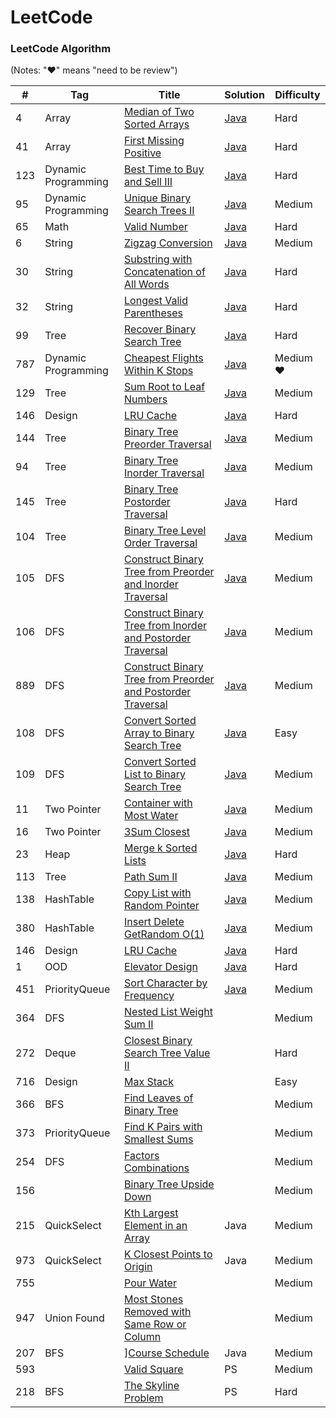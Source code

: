 LeetCode
========

### LeetCode Algorithm

(Notes: "&hearts;" means "need to be review")

| # | Tag | Title | Solution | Difficulty |
|---| ----- | -------- | ---------- | --- |
|4|Array|[Median of Two Sorted Arrays](https://leetcode.com/problems/median-of-two-sorted-arrays/)|[Java](./Algorithms/median-of-two-sorted-arrays)|Hard|
|41|Array|[First Missing Positive](https://leetcode.com/problems/first-missing-positive/)|[Java](./Algorithms/first-missing-positive)|Hard|
|123|Dynamic Programming|[Best Time to Buy and Sell III](https://leetcode.com/problems/best-time-to-buy-and-sell-stock-iii/)|[Java](./Algorithms/best-time-to-buy-and-sell)|Hard|
|95|Dynamic Programming|[Unique Binary Search Trees II](https://leetcode.com/problems/unique-binary-search-trees-ii/)|[Java](./Algorithms/unique-binary-search-trees-ii)|Medium|
|65|Math|[Valid Number](https://leetcode.com/problems/valid-number/)|[Java](./Algorithms/valid-number)|Hard|
|6|String|[Zigzag Conversion](https://leetcode.com/problems/zigzag-conversion/)|[Java](./Algorithms/zigzag-conversion)|Medium|
|30|String|[Substring with Concatenation of All Words](https://leetcode.com/problems/substring-with-concatenation-of-all-words/)|[Java](./Algorithms/substring-with-concatenation-of-all-words)|Hard|
|32|String|[Longest Valid Parentheses](https://leetcode.com/problems/longest-valid-parentheses/)|[Java](./Algorithms/longest-valid-parentheses)|Hard|
|99|Tree|[Recover Binary Search Tree](https://leetcode.com/problems/recover-binary-search-tree/)|[Java](./Algorithms/recover-binary-search-tree)|Hard|
|787|Dynamic Programming|[Cheapest Flights Within K Stops](https://leetcode.com/problems/cheapest-flights-within-k-stops/)|[Java](./Algorithms/cheapest-flights-within-k-stops/)|Medium &hearts;|
|129|Tree|[Sum Root to Leaf Numbers](https://leetcode.com/problems/sum-root-to-leaf-numbers/)|[Java](./Algorithms/sum-root-to-leaf-numbers/)|Medium|
|146|Design|[LRU Cache](https://leetcode.com/problems/lru-cache/)|[Java](./Algorithms/lru-cache/)|Hard|
|144|Tree|[Binary Tree Preorder Traversal](https://leetcode.com/problems/binary-tree-preorder-traversal/)|[Java](./Algorithms/binary-tree-preorder-traversal/)|Medium|
|94|Tree|[Binary Tree Inorder Traversal](https://leetcode.com/problems/binary-tree-inorder-traversal/)|[Java](./Algorithms/binary-tree-inorder-traversal/)|Medium|
|145|Tree|[Binary Tree Postorder Traversal](https://leetcode.com/problems/binary-tree-postorder-traversal/)|[Java](./Algorithms/binary-tree-postorder-traversal/)|Hard|
|104|Tree|[Binary Tree Level Order Traversal](https://leetcode.com/problems/binary-tree-level-order-traversal/)|[Java](./Algorithms/binary-tree-level-order-traversal/)|Medium|
|105|DFS|[Construct Binary Tree from Preorder and Inorder Traversal](https://leetcode.com/problems/construct-binary-tree-from-preorder-and-inorder-traversal/)|[Java](./Algorithms/construct-binary-tree-from-preorder-and-inorder-traversal)|Medium|
|106|DFS|[Construct Binary Tree from Inorder and Postorder Traversal](https://leetcode.com/problems/construct-binary-tree-from-inorder-and-postorder-traversal/)|[Java](./Algorithms/construct-binary-tree-from-inorder-and-postorder-traversal)|Medium|
|889|DFS|[Construct Binary Tree from Preorder and Postorder Traversal](https://leetcode.com/problems/construct-binary-tree-from-preorder-and-postorder-traversal/)|[Java](./Algorithms/construct-binary-tree-from-preorder-and-postorder-traversal)|Medium|
|108|DFS|[Convert Sorted Array to Binary Search Tree](https://leetcode.com/problems/convert-sorted-array-to-binary-search-tree/)|[Java](./Algorithms/convert-sorted-array-to-binary-search-tree)|Easy|
|109|DFS|[Convert Sorted List to Binary Search Tree](https://leetcode.com/problems/convert-sorted-list-to-binary-search-tree/)|[Java](./Algorithms/convert-sorted-list-to-binary-search-tree)|Medium|
|11|Two Pointer|[Container with Most Water](https://leetcode.com/problems/container-with-most-water/)|[Java](./Algorithms/container-with-most-water)|Medium|
|16|Two Pointer|[3Sum Closest](https://leetcode.com/problems/3sum-closest/)|[Java](./Algorithms/3sum-closest)|Medium|
|23|Heap|[Merge k Sorted Lists](https://leetcode.com/problems/merge-k-sorted-lists/)|[Java](./Algorithms/merge-k-sorted-lists)|Hard|
|113|Tree|[Path Sum II](https://leetcode.com/problems/path-sum-ii/)|[Java](./Algorithms/path-sum-ii)|Medium|
|138|HashTable|[Copy List with Random Pointer](https://leetcode.com/problems/copy-list-with-random-pointer/)|[Java](./Algorithms/copy-list-with-random-pointer)|Medium|
|380|HashTable|[Insert Delete GetRandom O(1)](https://leetcode.com/problems/insert-delete-getrandom-o1/)|[Java](./Algorithms/insert-delete-getrandom-o1)|Medium|
|146|Design|[LRU Cache](https://leetcode.com/problems/lru-cache/)|[Java](./Algorithms/lru-cache)|Hard|
|1|OOD|[Elevator Design](https://leetcode.com/discuss/interview-question/object-oriented-design/124927/Write-elevator-program-using-event-driven-programming)|[Java](./Design/elevator)|Hard|
|451|PriorityQueue|[Sort Character by Frequency](https://leetcode.com/problems/sort-characters-by-frequency/)|[Java](./Algorithms/sort-characters-by-frequency)|Medium|
|364|DFS|[Nested List Weight Sum II](https://leetcode.com/problems/nested-list-weight-sum-ii/)||Medium|
|272|Deque|[Closest Binary Search Tree Value II](https://leetcode.com/problems/closest-binary-search-tree-value-ii/)||Hard|
|716|Design|[Max Stack](https://leetcode.com/problems/max-stack/)||Easy|
|366|BFS|[Find Leaves of Binary Tree](https://leetcode.com/problems/find-leaves-of-binary-tree/)||Medium|
|373|PriorityQueue|[Find K Pairs with Smallest Sums](https://leetcode.com/problems/find-k-pairs-with-smallest-sums/)||Medium|
|254|DFS|[Factors Combinations](https://leetcode.com/problems/factor-combinations/)||Medium|
|156||[Binary Tree Upside Down](https://leetcode.com/problems/binary-tree-upside-down/)||Medium|
|215|QuickSelect|[Kth Largest Element in an Array](https://leetcode.com/problems/kth-largest-element-in-an-array/)|Java|Medium|
|973|QuickSelect|[K Closest Points to Origin](https://leetcode.com/problems/k-closest-points-to-origin/)|Java|Medium|
|755||[Pour Water](https://leetcode.com/problems/pour-water/)||Medium|
|947|Union Found|[Most Stones Removed with Same Row or Column](https://leetcode.com/problems/most-stones-removed-with-same-row-or-column/)||Medium|
|207|BFS|][Course Schedule](https://leetcode.com/problems/course-schedule/)|Java|Medium|
|593||[Valid Square](https://leetcode.com/problems/valid-square/)|PS|Medium|
|218|BFS|[The Skyline Problem](https://leetcode.com/problems/the-skyline-problem/)|PS|Hard|
